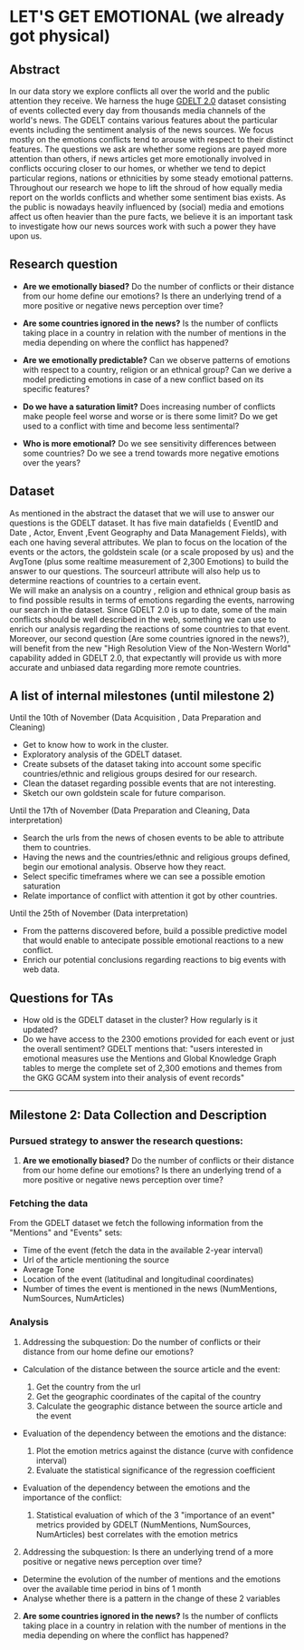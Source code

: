 # LET'S GET EMOTIONAL (we already got physical)

## Abstract

In our data story we explore conflicts all over the world and the public attention they receive. We harness the huge [GDELT 2.0](https://www.gdeltproject.org/data.html#documentation) dataset consisting of events collected every day from thousands media channels of the world's news. The GDELT contains various features about the particular events including the sentiment analysis of the news sources. We focus mostly on the emotions conflicts tend to arouse with respect to their distinct features. The questions we ask are whether some regions are payed more attention than others, if news articles get more emotionally involved in conflicts occuring closer to our homes, or whether we tend to depict particular regions, nations or ethnicities by some steady emotional patterns. Throughout our research we hope to lift the shroud of how equally media report on the worlds conflicts and whether some sentiment bias exists. As the public is nowadays heavily influenced by (social) media and emotions affect us often heavier than the pure facts, we believe it is an important task to investigate how our news sources work with such a power they have upon us. 


## Research question

- **Are we emotionally biased?** Do the number of conflicts or their distance from our home define our emotions? Is there an underlying trend of a more positive or negative news perception over time?

- **Are some countries ignored in the news?**  Is the number of conflicts taking place in a country in relation with the number of mentions in the media depending on where the conflict has happened? 

- **Are we emotionally predictable?** Can we observe patterns of emotions with respect to a country, religion or an ethnical group? Can we derive a model predicting emotions in case of a new conflict based on its specific features?

- **Do we have a saturation limit?** Does increasing number of conflicts make people feel worse and worse or is there some limit? Do we get used to a conflict with time and become less sentimental? 

- **Who is more emotional?** Do we see sensitivity differences between some countries? Do we see a trend towards more negative emotions over the years?


## Dataset
As mentioned in the abstract the dataset that we will use to answer our questions is the GDELT dataset. It has five main datafields ( EventID and Date , Actor, Envent ,Event Geography and Data Management Fields), with each one having several attributes. We plan to focus on the location of the events or the actors, the goldstein scale (or a scale proposed by us) and the AvgTone (plus some realtime measurement of 2,300 Emotions) to build the answer to our questions. The sourceurl attribute will also help us to determine reactions of countries to a certain event.   
We will make an analysis on a country , religion and ethnical group basis as to find possible results in terms of emotions regarding the events, narrowing our search in the dataset. Since GDELT 2.0 is up to date, some of the main conflicts should be well described in the web, something we can use to enrich our analysis regarding the reactions of some countries to that event. Moreover, our second question (Are some countries ignored in the news?), will benefit from the new "High Resolution View of the Non-Western World" capability added in GDELT 2.0, that expectantly will provide us with more accurate and unbiased data regarding more remote countries.

## A list of internal milestones (until milestone 2)
Until the 10th of November (Data Acquisition , Data Preparation and Cleaning)
- Get to know how to work in the cluster.
- Exploratory analysis of the GDELT dataset.
- Create subsets of the dataset taking into account some specific countries/ethnic and religious groups desired for our research.
- Clean the dataset regarding possible events that are not interesting.
- Sketch our own goldstein scale for future comparison.

Until the 17th of November (Data Preparation and Cleaning, Data interpretation)
- Search the urls from the news of chosen events to be able to attribute them to countries.
- Having the news and the countries/ethnic and religious groups defined, begin our emotional analysis. Observe how they react.
- Select specific timeframes where we can see a possible emotion saturation
- Relate importance of conflict with attention it got by other countries.

Until the 25th of November (Data interpretation) 
- From the patterns discovered before, build a possible predictive model that would enable to antecipate possible emotional reactions to a new conflict.
- Enrich our potential conclusions regarding reactions to big events with web data.


## Questions for TAs

- How old is the GDELT dataset in the cluster? How regularly is it updated?
- Do we have access to the 2300 emotions provided for each event or just the overall sentiment? GDELT mentions that: "users interested in emotional measures use the Mentions and Global Knowledge Graph tables to merge the complete set of 2,300 emotions and themes from the GKG GCAM system into their analysis of event records"

---

## Milestone 2: Data Collection and Description

### Pursued strategy to answer the research questions:

1. **Are we emotionally biased?** Do the number of conflicts or their distance from our home define our emotions? Is there an underlying trend of a more positive or negative news perception over time?

  ### Fetching the data 

  From the GDELT dataset we fetch the following information from the "Mentions" and "Events" sets:

  - Time of the event (fetch the data in the available 2-year interval)
  - Url of the article mentioning the source 
  - Average Tone 
  - Location of the event (latitudinal and longitudinal coordinates)
  - Number of times the event is mentioned in the news (NumMentions, NumSources, NumArticles) 

  ### Analysis
  
  1. Addressing the subquestion: Do the number of conflicts or their distance from our home define our emotions?

  - Calculation of the distance between the source article and the event: 
      1. Get the country from the url 
      2. Get the geographic coordinates of the capital of the country
      3. Calculate the geographic distance between the source article and the event
      
  - Evaluation of the dependency between the emotions and the distance: 
      1. Plot the emotion metrics against the distance (curve with confidence interval)
      2. Evaluate the statistical significance of the regression coefficient
      
  - Evaluation of the dependency between the emotions and the importance of the conflict:
      1. Statistical evaluation of which of the 3 "importance of an event" metrics provided by GDELT (NumMentions, NumSources, NumArticles) best correlates with the emotion metrics
      
  2. Addressing the subquestion: Is there an underlying trend of a more positive or negative news perception over time?
  
  - Determine the evolution of the number of mentions and the emotions over the available time period in bins of 1 month
  - Analyse whether there is a pattern in the change of these 2 variables
  
2. **Are some countries ignored in the news?**  Is the number of conflicts taking place in a country in relation with the number of mentions in the media depending on where the conflict has happened? 
  

